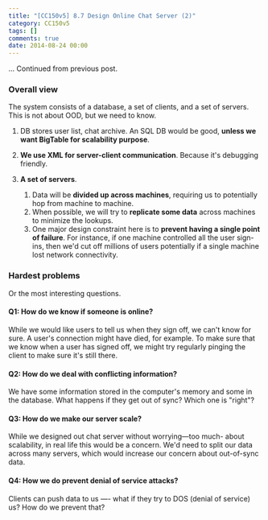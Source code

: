 ```yaml
---
title: "[CC150v5] 8.7 Design Online Chat Server (2)"
category: CC150v5
tags: []
comments: true
date: 2014-08-24 00:00
---
```



... Continued from previous post.

### Overall view

The system consists of a database, a set of clients, and a set of servers. This is not about OOD, but we need to know.

1. DB stores user list, chat archive. An SQL DB would be good, **unless we want BigTable for scalability purpose**.

1. **We use XML for server-client communication**. Because it's debugging friendly.

1. **A set of servers**.

   1. Data will be **divided up across machines**, requiring us to potentially hop from machine to machine.
   1. When possible, we will try to **replicate some data** across machines to minimize the lookups.
   1. One major design constraint here is to **prevent having a single point of failure**. For instance, if one machine controlled all the user sign-ins, then we'd cut off millions of users potentially if a single machine lost network connectivity.

### Hardest problems

Or the most interesting questions.

#### Q1: How do we know if someone is online?

While we would like users to tell us when they sign off, we can't know for sure. A user's connection might have died, for example. To make sure that we know when a user has signed off, we might try regularly pinging the client to make sure it's still there.

#### Q2: How do we deal with conflicting information?

We have some information stored in the computer's memory and some in the database. What happens if they get out of sync? Which one is "right"?

#### Q3: How do we make our server scale?

While we designed out chat server without worrying—too much- about scalability, in real life this would be a concern. We'd need to split our data across many servers, which would increase our concern about out-of-sync data.

#### Q4: How we do prevent denial of service attacks?

Clients can push data to us —- what if they try to DOS (denial of service) us? How do we prevent that?
